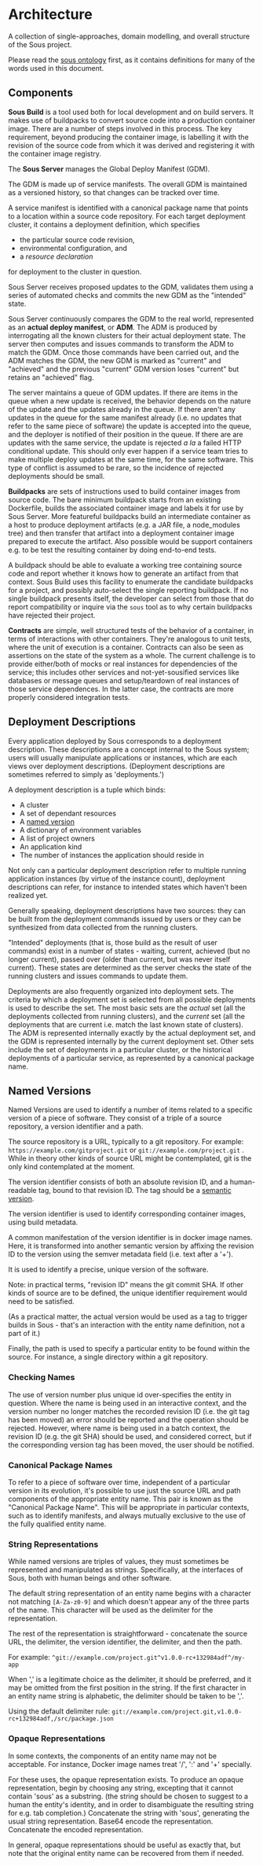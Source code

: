 # Architecture

A collection of single-approaches, domain modelling, and overall structure of the Sous project.

Please read the [sous ontology] first, as it contains definitions for many of the words used in this document.

[sous ontology]: ontology.md

## Components

**Sous Build** is a tool used both for local development and on build servers.
It makes use of buildpacks to convert source code into a production container image.
There are a number of steps involved in this process.
The key requirement, beyond producing the container image, is labelling it with the revision of the source code from which it was derived
and registering it with the container image registry.

The **Sous Server** manages the Global Deploy Manifest (GDM).

The GDM is made up of service manifests.
The overall GDM is maintained as a versioned history, so that changes can be tracked over time.

A service manifest is identified with a canonical package name that points to a location within a source code repository.
For each target deployment cluster, it contains a deployment definition, which specifies

- the particular source code revision,
- environmental configuration, and
- a _resource declaration_

for deployment to the cluster in question.

Sous Server receives proposed updates to the GDM,
validates them using a series of automated checks
and commits the new GDM as the "intended" state.

Sous Server continuously compares the GDM to the real world, represented as an **actual deploy manifest**, or **ADM**.
The ADM is produced by interrogating all the known clusters for their actual deployment state.
The server then computes and issues commands to transform the ADM to match the GDM.
Once those commands have been carried out, and the ADM matches the GDM,
the new GDM is marked as "current" and "achieved"
and the previous "current" GDM version loses "current" but retains an "achieved" flag.

The server maintains a queue of GDM updates.
If there are items in the queue when a new update is received, the behavior depends on
the nature of the update
and the updates already in the queue.
If there aren't any updates in the queue for the same manifest already
(i.e. no updates that refer to the same piece of software)
the update is accepted into the queue, and the deployer is notified of their position in the queue.
If there are are updates with the same service, the update is rejected _a la_ a failed HTTP conditional update.
This should only ever happen if a service team tries to make multiple deploy updates at the same time, for the same software.
This type of conflict is assumed to be rare, so the incidence of rejected deployments should be small.

**Buildpacks** are sets of instructions used to build container images from source code.
The bare minimum buildpack starts from an existing Dockerfile, builds the associated container image and labels it for use by Sous Server.
More featureful buildpacks build an intermediate container as a host to produce deployment artifacts (e.g. a JAR file, a node_modules tree)
and then transfer that artifact into a deployment container image prepared to execute the artifact.
Also possible would be support containers e.g. to be test the resulting container by doing end-to-end tests.

A buildpack should be able to evaluate a working tree containing source code and report whether it knows how to generate an artifact from that context.
Sous Build uses this facility to enumerate the candidate buildpacks for a project,
and possibly auto-select the single reporting buildpack.
If no single buildpack presents itself, the developer can select from those that do report compatibility
or inquire via the `sous` tool as to why certain buildpacks have rejected their project.

**Contracts** are simple, well structured tests of the behavior of a container, in terms of interactions with other containers.
They're analogous to unit tests, where the unit of execution is a container.
Contracts can also be seen as assertions on the state of the system as a whole.
The current challenge is to provide either/both of
 mocks or real instances for dependencies of the service;
  this includes other services and not-yet-sousified services like databases or message queues
 and
 setup/teardown of real instances of those service dependences.
In the latter case, the contracts are more properly considered integration tests.

## Deployment Descriptions

Every application deployed by Sous corresponds to a deployment description.
These descriptions are a concept internal to the Sous system;
users will usually manipulate applications or instances, which are each views over deployment descriptions.
(Deployment descriptions are sometimes referred to simply as 'deployments.')

A deployment description is a tuple which binds:
- A cluster
- A set of dependant resources
- A [named version](#named_versions)
- A dictionary of environment variables
- A list of project owners
- An application kind
- The number of instances the application should reside in

Not only can a particular deployment description refer to multiple running application instances (by virtue of the instance count),
deployment descriptions can refer, for instance to intended states which haven't been realized yet.

Generally speaking, deployment descriptions have two sources:
they can be built from the deployment commands issued by users
or
they can be synthesized from data collected from the running clusters.

"Intended" deployments (that is, those build as the result of user commands)
exist in a number of states -
waiting,
current,
achieved (but no longer current),
passed over (older than current, but was never itself current).
These states are determined as the server checks the state of the running clusters and issues commands to update them.

Deployments are also frequently organized into deployment sets.
The criteria by which a deployment set is selected from all possible deployments is used to describe the set.
The most basic sets are
the _actual_ set (all the deployments collected from running clusters),
and
the _current_ set (all the deployments that are current i.e. match the last known state of clusters).
The ADM is represented internally exactly by the actual deployment set,
and
the GDM is represented internally by the current deployment set.
Other sets include the set of deployments in a particular cluster,
or
the historical deployments of a particular service, as represented by a canonical package name.


## Named Versions ##

Named Versions are used to identify a number of items related to a specific version of a piece of software.
They consist of a triple of a source repository, a version identifier and a path.

The source repository is a URL, typically to a git repository. For example:
`https://example.com/gitproject.git`
or
`git://example.com/project.git`
.
While in theory other kinds of source URL might be contemplated, git is the only kind contemplated at the moment.

The version identifier consists of both an absolute revision ID,
	and a human-readable tag, bound to that revision ID.
The tag should be a [semantic version].

The version identifier is used to identify corresponding container images, using build metadata.

A common manifestation of the version identifier is in docker image names.
Here, it is transformed into another semantic version by
	affixing the revision ID to the version using the semver metadata field
	(i.e. text after a '+').

It is used to identify a precise, unique version of the software.

Note: in practical terms, "revision ID" means the git commit SHA.
If other kinds of source are to be defined, the unique identifier requirement would need to be satisfied.

[semantic version]:(http://semver.org/)

(As a practical matter, the actual version would be used as a tag to trigger builds in Sous -
that's an interaction with the entity name definition, not a part of it.)

Finally, the path is used to specify a particular entity to be found within the source.
For instance, a single directory within a git repository.

### Checking Names

The use of version number plus unique id over-specifies the entity in question.
Where the name is being used in an interactive context,
	and the version number no longer matches the recorded revision ID
		(i.e. the git tag has been moved)
	an error should be reported and the operation should be rejected.
However, where name is being used in a batch context,
	the revision ID (e.g. the git SHA) should be used, and considered correct,
	but if the corresponding version tag has been moved,
	the user should be notified.

### Canonical Package Names

To refer to a piece of software over time, independent of a particular version in its evolution,
it's possible to use just the source URL and path components of the appropriate entity name.
	This pair is known as the "Canonical Package Name".
This will be appropriate in particular contexts, such as to identify manifests,
	and always mutually exclusive to the use of the fully qualified entity name.

### String Representations

While named versions are triples of values, they must sometimes be represented and manipulated as strings.
Specifically, at the interfaces of Sous, both with human beings and other software.

The default string representation of an entity name begins with a character not matching `[A-Za-z0-9]`
and which doesn't appear any of the three parts of the name.
This character will be used as the delimiter for the representation.

The rest of the representation is straightforward -
concatenate the source URL,
the delimiter,
the version identifier,
the delimiter,
and then the path.

For example:
`^git://example.com/project.git^v1.0.0-rc+132984adf^/my-app`

When ',' is a legitimate choice as the delimiter, it should be preferred, and it may be omitted from the first position in the string.
If the first character in an entity name string is alphabetic, the delimiter should be taken to be ','.

Using the default delimiter rule:
`git://example.com/project.git,v1.0.0-rc+132984adf,/src/package.json`

### Opaque Representations

In some contexts, the components of an entity name may not be acceptable.
For instance, Docker image names treat '/', ':' and '+' specially.

For these uses, the opaque representation exists.
To produce an opaque representation, begin by
choosing any string, excepting that it cannot contain 'sous' as a substring.
 (the string should be chosen to suggest to a human the entity's identity,
 and in order to disambiguate the resulting string for e.g. tab completion.)
Concatenate the string with 'sous',
	generating the usual string representation.
	Base64 encode the representation.
	Concatenate the encoded representation.

In general, opaque representations should be useful as exactly that, but note that the original entity name can be recovered from them if needed.

